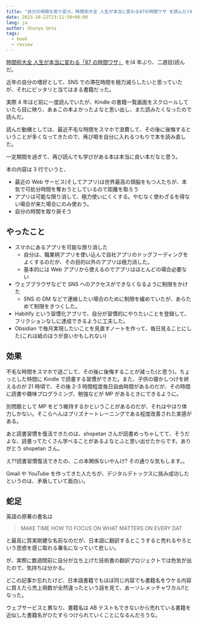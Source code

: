 ```yaml
---
title: "自分の時間を取り戻せ。時間術大全 人生が本当に変わる87の時間ワザ を読んだ(4年ぶり、2周目)"
date: 2023-10-22T23:11:50+09:00
lang: ja
author: Shunya Ueta
tags:
  - book
  - review
---
```


[時間術大全 人生が本当に変わる「87 の時間ワザ」](https://amzn.to/3FssUD7) を(4 年ぶり、二週目)読んだ。

近年の自分の嗜好として、SNS での滞在時間を極力減らしたいと思っていたが、それにピッタリと当てはまる書籍だった。

実際 4 年ほど前に一度読んでいたが、Kindle の書籍一覧画面をスクロールしていたら目に映り、あぁこの本よかったよなと思い出し、また読みたくなったので読んだ。

読んだ動機としては、最近不毛な時間をスマホで浪費して、その後に後悔するということが多くなってきたので、再び喝を自分に入れるつもりで本を読み直した。

一定期間を過ぎて、再び読んでも学びがある本は本当に良い本だなと思う。

本の内容は 3 行でいうと、

- 最近の Web サービス(そしてアプリ)は世界最高の頭脳をもつ人たちが、本気で可処分時間を奪おうとしているので距離を取ろう
- アプリは可能な限り消して、極力使いにくくする。やむなく使わざるを得ない場合が来た場合にのみ使おう。
- 自分の時間を取り戻そう

## やったこと

- スマホにあるアプリを可能な限り消した
  - 自分は、職業柄アプリを使い込んで自社アプリのドッグフーディングをよくするのだが、その目的以外のアプリは極力消した。
  - 基本的には Web アプリから使えるのでアプリはほとんどの場合必要ない
- ウェブブラウザなどで SNS へのアクセスができなくなるように制限をかけた
  - SNS の DM などで連絡したい場合のために制限を緩めていたが、あらためて制限をきつくした。
- Habitify という習慣化アプリで、自分が習慣的にやりたいことを登録して、フリクションなしに達成できるように工夫した。
- Obsidian で毎月実現したいことを見直すノートを作って、毎日見ることにした(これは紙のほうが良いかもしれない)

## 効果

不毛な時間をスマホで過ごして、その後に後悔することが減った(と思う)。ちょっとした時間に Kindle で読書する習慣ができた。また、子供の寝かしつけを終えるのが 21 時頃で、その後 2-3 時間程度毎日自由時間があるのだが、その時間に読書や趣味プログラミング、勉強などが MP があるときにできるように。

別問題として MP をどう維持するかということがあるのだが、それはやはり体力しかない。そこらへんはプリズナートレーニングである程度改善された実感がある。

あと読書習慣を復活できたのは、shopetan さんが読書めっちゃしてて、そうだよな、読書ってたくさん学べることがあるよなとふと思い出せたからです。ありがとう shopetan さん。

え??読書習慣復活できたの、この本関係ないやんけ? その通りな気もします。。

Gmail や YouTube を作ってきた人たちが、デジタルデトックスに挑み成功したというのは、矛盾していて面白い。

## 蛇足

英語の原著の書名は

> MAKE TIME
> HOW TO FOCUS ON WHAT MATTERS ON EVERY DAT

と最高に質実剛健な名前なのだが、日本語に翻訳するとこうすると売れるやろという思惑を感じ取れる署名になっていて悲しい。

が、実際に数週間前に自分が立ち上げた技術書の翻訳プロジェクトでは色気が出たので、気持ちは分かる。

どこの記事か忘れたけど、日本語書籍でもほぼ同じ内容でも書籍名をウケる内容に買えたら売上冊数が全然違ったという話を見て、あーソレメッチャワカル!!となった。

ウェブサービスと異なり、書籍名は AB テストもできないから売れている書籍を近似した書籍名がひたすらつけられていくことになるんだろうな。

